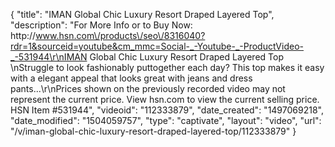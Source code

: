 {
    "title": "IMAN Global Chic Luxury Resort Draped Layered Top",
    "description": "For More Info or to Buy Now: http:\/\/www.hsn.com\/products\/seo\/8316040?rdr=1&sourceid=youtube&cm_mmc=Social-_-Youtube-_-ProductVideo-_-531944\r\nIMAN Global Chic Luxury Resort Draped Layered Top \nStruggle to look fashionably puttogether each day? This top makes it easy with a elegant appeal that looks great with jeans and dress pants...\r\nPrices shown on the previously recorded video may not represent the current price.  View hsn.com to view the current selling price. HSN Item #531944",
    "videoid": "112333879",
    "date_created": "1497069218",
    "date_modified": "1504059757",
    "type": "captivate",
    "layout": "video",
    "url": "\/v\/iman-global-chic-luxury-resort-draped-layered-top\/112333879"
}